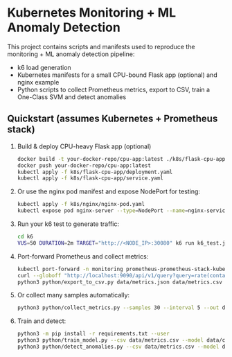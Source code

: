 # Kubernetes Monitoring + ML Anomaly Detection

This project contains scripts and manifests used to reproduce the monitoring + ML anomaly detection pipeline:
- k6 load generation
- Kubernetes manifests for a small CPU-bound Flask app (optional) and nginx example
- Python scripts to collect Prometheus metrics, export to CSV, train a One-Class SVM and detect anomalies

## Quickstart (assumes Kubernetes + Prometheus stack)

1. Build & deploy CPU-heavy Flask app (optional)
   ```bash
   docker build -t your-docker-repo/cpu-app:latest ./k8s/flask-cpu-app
   docker push your-docker-repo/cpu-app:latest
   kubectl apply -f k8s/flask-cpu-app/deployment.yaml
   kubectl apply -f k8s/flask-cpu-app/service.yaml
   ```
2. Or use the nginx pod manifest and expose NodePort for testing:
   ```bash
   kubectl apply -f k8s/nginx/nginx-pod.yaml
   kubectl expose pod nginx-server --type=NodePort --name=nginx-service --port=80 --target-port=80 --node-port=30080
   ```
3. Run your k6 test to generate traffic:
   ```bash
   cd k6
   VUS=50 DURATION=2m TARGET="http://<NODE_IP>:30080" k6 run k6_test.js
   ```
4. Port-forward Prometheus and collect metrics:
   ```bash
   kubectl port-forward -n monitoring prometheus-prometheus-stack-kube-prom-prometheus-0 9090
   curl --globoff "http://localhost:9090/api/v1/query?query=rate(container_cpu_usage_seconds_total{container=\"curl\"}[1m])" -o data/metrics.json
   python3 python/export_to_csv.py data/metrics.json data/metrics.csv
   ```
5. Or collect many samples automatically:
   ```bash
   python3 python/collect_metrics.py --samples 30 --interval 5 --out data/metrics.csv
   ```
6. Train and detect:
   ```bash
   python3 -m pip install -r requirements.txt --user
   python3 python/train_model.py --csv data/metrics.csv --model data/cpu_model.pkl
   python3 python/detect_anomalies.py --csv data/metrics.csv --model data/cpu_model.pkl --out data/metrics_with_anomalies.csv
   ```
